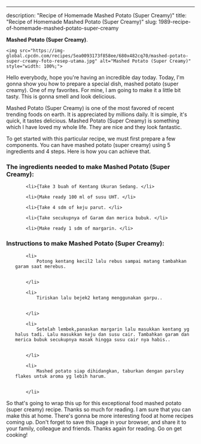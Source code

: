 ---
description: "Recipe of Homemade Mashed Potato (Super Creamy)"
title: "Recipe of Homemade Mashed Potato (Super Creamy)"
slug: 1989-recipe-of-homemade-mashed-potato-super-creamy

<p>
	<strong>Mashed Potato (Super Creamy)</strong>. 
	
</p>
<p>
	
	<img src="https://img-global.cpcdn.com/recipes/5ea0093173f858ee/680x482cq70/mashed-potato-super-creamy-foto-resep-utama.jpg" alt="Mashed Potato (Super Creamy)" style="width: 100%;">
	
	
</p>
<p>
	Hello everybody, hope you're having an incredible day today. Today, I'm gonna show you how to prepare a special dish, mashed potato (super creamy). One of my favorites. For mine, I am going to make it a little bit tasty. This is gonna smell and look delicious.
</p>
	
<p>
	
</p>
<p>
	Mashed Potato (Super Creamy) is one of the most favored of recent trending foods on earth. It is appreciated by millions daily. It is simple, it's quick, it tastes delicious. Mashed Potato (Super Creamy) is something which I have loved my whole life. They are nice and they look fantastic.
</p>

<p>
To get started with this particular recipe, we must first prepare a few components. You can have mashed potato (super creamy) using 5 ingredients and 4 steps. Here is how you can achieve that.
</p>

<h3>The ingredients needed to make Mashed Potato (Super Creamy):</h3>

<ol>
	
		<li>{Take 3 buah of Kentang Ukuran Sedang. </li>
	
		<li>{Make ready 100 ml of susu UHT. </li>
	
		<li>{Take 4 sdm of keju parut. </li>
	
		<li>{Take secukupnya of Garam dan merica bubuk. </li>
	
		<li>{Make ready 1 sdm of margarin. </li>
	
</ol>
<p>
	
</p>

<h3>Instructions to make Mashed Potato (Super Creamy):</h3>

<ol>
	
		<li>
			Potong kentang kecil2 lalu rebus sampai matang tambahkan garam saat merebus.
			
			
		</li>
	
		<li>
			Tiriskan lalu bejek2 ketang menggunakan garpu..
			
			
		</li>
	
		<li>
			Setelah lembek,panaskan margarin lalu masukkan kentang yg halus tadi. Lalu masukkan keju dan susu cair. Tambahkan garam dan merica bubuk secukupnya masak hingga susu cair nya habis..
			
			
		</li>
	
		<li>
			Mashed potato siap dihidangkan, taburkan dengan parsley flakes untuk aroma yg lebih harum.
			
			
		</li>
	
</ol>

<p>
	
</p>

<p>
	So that's going to wrap this up for this exceptional food mashed potato (super creamy) recipe. Thanks so much for reading. I am sure that you can make this at home. There's gonna be more interesting food at home recipes coming up. Don't forget to save this page in your browser, and share it to your family, colleague and friends. Thanks again for reading. Go on get cooking!
</p>
